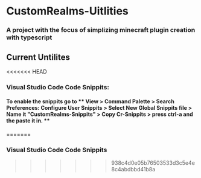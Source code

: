 # CustomRealms-Uitlities

### A project with the focus of simplizing minecraft plugin creation with typescript

## Current Untilites
<<<<<<< HEAD
### Visual Studio Code Code Snippits:
#### To enable the snippits go to ** View > Command Palette > Search Preferences: Configure User Snippits > Select New Global Snippits file > Name it "CustomRealms-Snippits" > Copy Cr-Snippits > press ctrl-a and the paste it in. **
=======
### Visual Studio Code Code Snippits
>>>>>>> 938c4d0e05b76503533d3c5e4e8c4abdbbd41b8a
